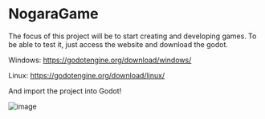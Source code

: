 # NogaraGame

The focus of this project will be to start creating and developing games. To be able to test it, just access the website and download the godot.

Windows:
https://godotengine.org/download/windows/

Linux:
https://godotengine.org/download/linux/

And import the project into Godot!

![image](https://user-images.githubusercontent.com/50090354/216851857-b014c975-ddc1-4f95-822a-663b9f864412.png)
